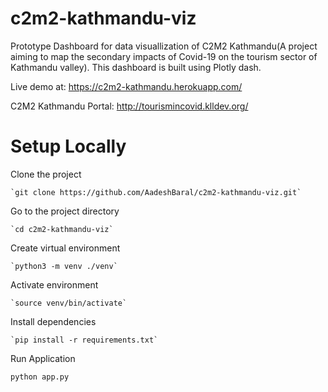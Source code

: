 # c2m2-kathmandu-viz
Prototype Dashboard for data visuallization of C2M2 Kathmandu(A project aiming to map the secondary impacts of Covid-19 on the tourism sector of Kathmandu valley).
This dashboard is built using Plotly dash.

Live demo at: https://c2m2-kathmandu.herokuapp.com/

C2M2 Kathmandu Portal: http://tourismincovid.klldev.org/
# Setup Locally
Clone the project

    `git clone https://github.com/AadeshBaral/c2m2-kathmandu-viz.git`

Go to the project directory

    `cd c2m2-kathmandu-viz`

Create virtual environment

    `python3 -m venv ./venv`

Activate environment

    `source venv/bin/activate`

Install dependencies

    `pip install -r requirements.txt`

Run Application

`python app.py`
    
